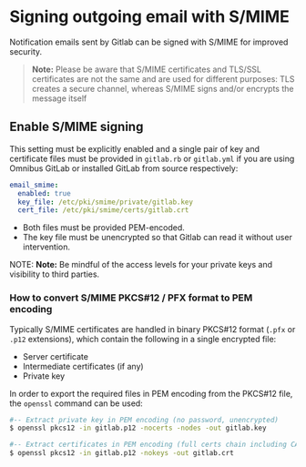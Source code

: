 # Signing outgoing email with S/MIME

Notification emails sent by Gitlab can be signed with S/MIME for improved
security.

> **Note:**
Please be aware that S/MIME certificates and TLS/SSL certificates are not the
same and are used for different purposes: TLS creates a secure channel, whereas
S/MIME signs and/or encrypts the message itself

## Enable S/MIME signing

This setting must be explicitly enabled and a single pair of key and certificate
files must be provided in `gitlab.rb` or `gitlab.yml` if you are using Omnibus
GitLab or installed GitLab from source respectively:

```yaml
email_smime:
  enabled: true
  key_file: /etc/pki/smime/private/gitlab.key
  cert_file: /etc/pki/smime/certs/gitlab.crt
```

- Both files must be provided PEM-encoded.
- The key file must be unencrypted so that Gitlab can read it without user
  intervention.

NOTE: **Note:** Be mindful of the access levels for your private keys and visibility to
third parties.

### How to convert S/MIME PKCS#12 / PFX format to PEM encoding

Typically S/MIME certificates are handled in binary PKCS#12 format (`.pfx` or `.p12`
extensions), which contain the following in a single encrypted file:

- Server certificate
- Intermediate certificates (if any)
- Private key

In order to export the required files in PEM encoding from the PKCS#12 file,
the `openssl` command can be used:

```bash
#-- Extract private key in PEM encoding (no password, unencrypted)
$ openssl pkcs12 -in gitlab.p12 -nocerts -nodes -out gitlab.key

#-- Extract certificates in PEM encoding (full certs chain including CA)
$ openssl pkcs12 -in gitlab.p12 -nokeys -out gitlab.crt
```
